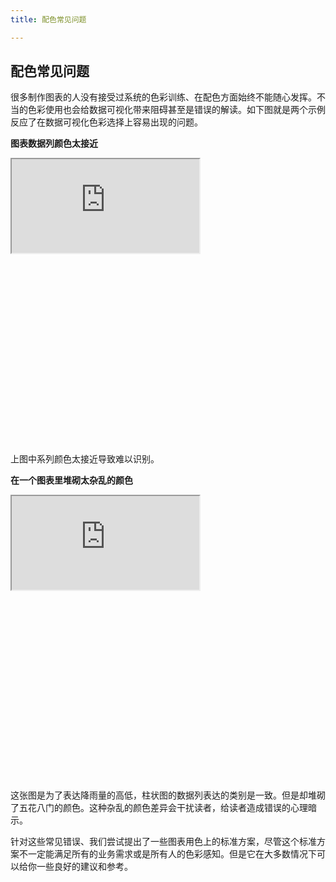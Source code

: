 ```yaml
---
title: 配色常见问题

---
```


<h2 class="article-invisibleh2">配色常见问题</h2>

很多制作图表的人没有接受过系统的色彩训练、在配色方面始终不能随心发挥。不当的色彩使用也会给数据可视化带来阻碍甚至是错误的解读。如下图就是两个示例反应了在数据可视化色彩选择上容易出现的问题。

<b>图表数据列颜色太接近</b>

<div class="article-look-outside">
	<div class="article-look-inside" style="padding-bottom:60%">
	    <iframe class="article-look-content"
	    src="https://gallery.echartsjs.com/view-lite.html?cid=xSJspBYO4z&v=1">
	    </iframe>
	</div>
</div>

上图中系列颜色太接近导致难以识别。

<b>在一个图表里堆砌太杂乱的颜色</b>

<div class="article-look-outside">
	<div class="article-look-inside" style="padding-bottom:60%">
	    <iframe class="article-look-content"
	    src="https://gallery.echartsjs.com/view-lite.html?cid=xB1_UkbAP">
	    </iframe>
	</div>
</div>

这张图是为了表达降雨量的高低，柱状图的数据列表达的类别是一致。但是却堆砌了五花八门的颜色。这种杂乱的颜色差异会干扰读者，给读者造成错误的心理暗示。

针对这些常见错误、我们尝试提出了一些图表用色上的标准方案，尽管这个标准方案不一定能满足所有的业务需求或是所有人的色彩感知。但是它在大多数情况下可以给你一些良好的建议和参考。





